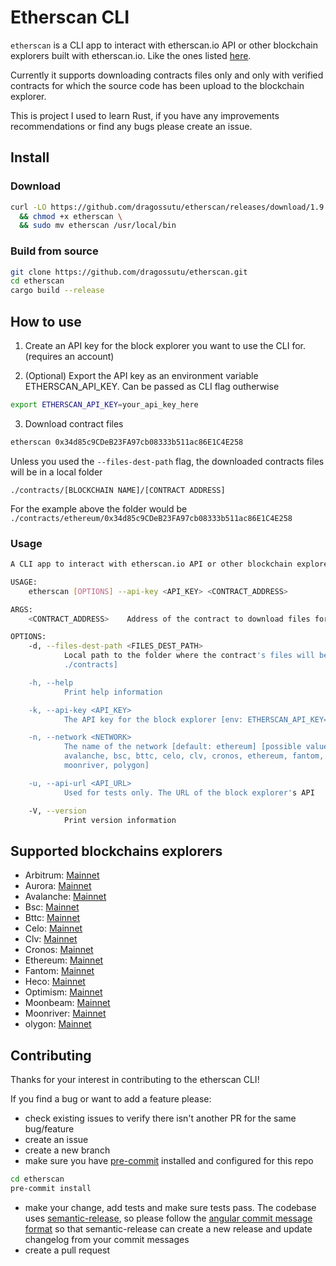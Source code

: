 # Etherscan CLI


`etherscan` is a CLI app to interact with etherscan.io API or other blockchain explorers built with etherscan.io.
Like the ones listed [here](https://etherscan.io/eaas).

Currently it supports downloading contracts files only and only with verified contracts for which the source code has
been upload to the blockchain explorer.

This is project I used to learn Rust, if you have any improvements recommendations or find any bugs please create an
issue.


## Install

### Download

```bash
curl -LO https://github.com/dragossutu/etherscan/releases/download/1.9.0/etherscan-linux-amd64-1.9.0 -o etherscan \
  && chmod +x etherscan \
  && sudo mv etherscan /usr/local/bin
```

### Build from source

```bash
git clone https://github.com/dragossutu/etherscan.git
cd etherscan
cargo build --release
```


## How to use

1. Create an API key for the block explorer you want to use the CLI for. (requires an account)

2. (Optional) Export the API key as an environment variable ETHERSCAN_API_KEY.
Can be passed as CLI flag outherwise
```bash
export ETHERSCAN_API_KEY=your_api_key_here
```

3. Download contract files
```bash
etherscan 0x34d85c9CDeB23FA97cb08333b511ac86E1C4E258
```

Unless you used the `--files-dest-path` flag, the downloaded contracts files will be in a local folder
```
./contracts/[BLOCKCHAIN NAME]/[CONTRACT ADDRESS]
```

For the example above the folder would be `./contracts/ethereum/0x34d85c9CDeB23FA97cb08333b511ac86E1C4E258`

### Usage

```bash
A CLI app to interact with etherscan.io API or other blockchain explorers built with etherscan.io

USAGE:
    etherscan [OPTIONS] --api-key <API_KEY> <CONTRACT_ADDRESS>

ARGS:
    <CONTRACT_ADDRESS>    Address of the contract to download files for

OPTIONS:
    -d, --files-dest-path <FILES_DEST_PATH>
            Local path to the folder where the contract's files will be created [default:
            ./contracts]

    -h, --help
            Print help information

    -k, --api-key <API_KEY>
            The API key for the block explorer [env: ETHERSCAN_API_KEY=]

    -n, --network <NETWORK>
            The name of the network [default: ethereum] [possible values: arbitrum, aurora,
            avalanche, bsc, bttc, celo, clv, cronos, ethereum, fantom, heco, optimism, moonbeam,
            moonriver, polygon]

    -u, --api-url <API_URL>
            Used for tests only. The URL of the block explorer's API

    -V, --version
            Print version information
```

## Supported blockchains explorers

- Arbitrum: [Mainnet](https://arbiscan.io)
- Aurora: [Mainnet](https://aurorascan.dev)
- Avalanche: [Mainnet](https://snowtrace.io)
- Bsc: [Mainnet](https://bscscan.com)
- Bttc: [Mainnet](https://bttcscan.com)
- Celo: [Mainnet](https://celoscan.xyz)
- Clv: [Mainnet](https://clvscan.com)
- Cronos: [Mainnet](https://cronoscan.com)
- Ethereum: [Mainnet](https://etherscan.io)
- Fantom: [Mainnet](https://ftmscan.com)
- Heco: [Mainnet](https://hecoinfo.com)
- Optimism: [Mainnet](https://optimistic.etherscan.io)
- Moonbeam: [Mainnet](https://moonbeam.moonscan.io)
- Moonriver: [Mainnet](https://moonriver.moonscan.io)
- olygon: [Mainnet](https://polygonscan.com)


## Contributing

Thanks for your interest in contributing to the etherscan CLI!

If you find a bug or want to add a feature please:

- check existing issues to verify there isn't another PR for the same bug/feature
- create an issue
- create a new branch
- make sure you have [pre-commit](https://pre-commit.com/#installation) installed and configured for this repo
```bash
cd etherscan
pre-commit install
```
- make your change, add tests and make sure tests pass. The codebase uses
[semantic-release](https://github.com/semantic-release/semantic-release), so please follow the [angular commit message format](https://github.com/semantic-release/semantic-release#commit-message-format) so that semantic-release can create a new release and update changelog from your commit messages
- create a pull request

